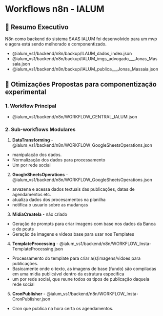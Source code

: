 # Workflows n8n - IALUM

## 🎯 Resumo Executivo

N8n como backend do sistema SAAS IALUM foi desenvolvido para um mvp e agora está sendo melhorado e componentizado.
 - @ialum_vs1/backend/n8n/backup/ILAUM_dados_index.json
 - @ialum_vs1/backend/n8n/backup/IALUM_imgs_advogado___Jonas_Massaia.json
 - @ialum_vs1/backend/n8n/backup/IALUM_publica___Jonas_Massaia.json

## 🚀 Otimizações Propostas para componentização experimental

### 1. Workflow Principal

 - @ialum_vs1/backend/n8n/WORKFLOW_CENTRAL_IALUM.json

### 2. Sub-workflows Modulares

1. **DataTransforming** - @ialum_vs1/backend/n8n/WORKFLOW_GoogleSheetsOperations.json
 - manipulação dos dados.
 - Normalização dos dados para processamento
 - Um por rede social

2. **GoogleSheetsOperations** - @ialum_vs1/backend/n8n/WORKFLOW_GoogleSheetsOperations.json
 - arvazena e acessa dados textuais das publicações, datas de agendamentos etc.
 - atualiza dados dos procesamentos na planilha
 - notifica o usuario sobre as mudanças

3. **MidiaCreateIa** - não criado
 - Geração de prompts para criar imagens com base nos dados da Banca  e do pouts
 - Geração de imagens e videos base para usar nos Templates


4. **TemplateProcessing** - @ialum_vs1/backend/n8n/WORKFLOW_Insta-TemplateProcessing.json
 - Processamento do template para criar a(s)imagens/vidoes para publicações.
 - Basicamente onde o texto, as imagens de base (fundo) são compiladas em uma midia publicável dentro da estrutura especifica
 - um por rede social, que reune todos os tipos de publicação daquela rede social

5. **CronPublisher** - @ialum_vs1/backend/n8n/WORKFLOW_Insta-CronPublisher.json
 - Cron que publica na hora certa os agendamentos.